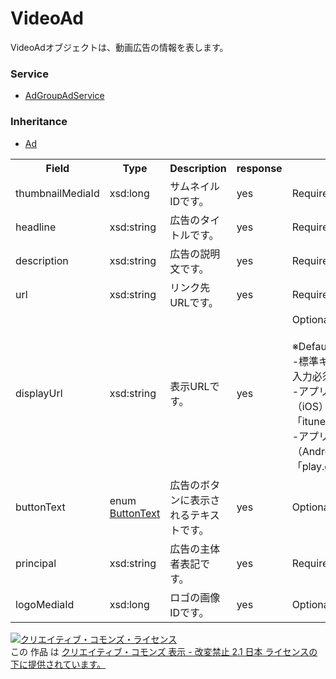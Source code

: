 # VideoAd
VideoAdオブジェクトは、動画広告の情報を表します。<br>
 
### Service
+ [AdGroupAdService](../services/AdGroupAdService.md)

### Inheritance
+ [Ad](./Ad.md)
 
<table>
 <tr>
  <th>Field</th>
  <th>Type</th>
  <th>Description</th>
  <th>response</th>
  <th>add</th>
  <th>set</th>
  <th>remove</th>
 <tr>
  <td>thumbnailMediaId</td>
  <td>xsd:long</td>
  <td>サムネイルIDです。</td>
  <td>yes</td>
  <td>Requirement</td>
  <td>Optional</td>
  <td>Ignore</td>
 </tr>
 <tr>
  <td>headline</td>
  <td>xsd:string</td>
  <td>広告のタイトルです。</td>
  <td>yes</td>
  <td>Requirement</td>
  <td>Optional</td>
  <td>Ignore</td>
 </tr>
 <tr>
  <td>description</td>
  <td>xsd:string</td>
  <td>広告の説明文です。</td>
  <td>yes</td>
  <td>Requirement</td>
  <td>Optional</td>
  <td>Ignore</td>
 </tr>
 <tr>
  <td>url</td>
  <td>xsd:string</td>
  <td>リンク先URLです。</td>
  <td>yes</td>
  <td>Requirement</td>
  <td>Optional</td>
  <td>Ignore</td>
 </tr>
 <tr>
  <td>displayUrl</td>
  <td>xsd:string</td>
  <td>表示URLです。</td>
  <td>yes</td>
  <td>Optional<br>
  <br>
  ※Default値<br>
  -標準キャンペーン：<br>入力必須<br>
  -アプリキャンペーン（iOS）：<br>「itunes.apple.com」<br>
  -アプリキャンペーン（Android）：<br>「play.google.com」
  </td>
  <td>Optional<br>
  <br>
  ※入力許可<br>
  -アプリキャンペーン（iOS）：<br>「itunes.apple.com」のみ可能<br>
  -アプリキャンペーン（Android）：<br>「play.google.com」のみ可能
  </td>
  <td>Ignore</td>
 </tr>
 <tr>
  <td>buttonText</td>
  <td>enum<br><a href="./ButtonText.md">ButtonText</a></td>
  <td>広告のボタンに表示されるテキストです。</td>
  <td>yes</td>
  <td>Optional</td>
  <td>Optional</td>
  <td>Ignore</td>
 </tr>
 <tr>
  <td>principal</td>
  <td>xsd:string</td>
  <td>広告の主体者表記です。</td>
  <td>yes</td>
  <td>Requirement</td>
  <td>Optional</td>
  <td>Ignore</td>
 </tr>
 <tr>
  <td>logoMediaId</td>
  <td>xsd:long</td>
  <td>ロゴの画像IDです。</td>
  <td>yes</td>
  <td>Optional</td>
  <td>Optional</td>
  <td>Ignore</td>
 </tr>
</table>

 
<a rel="license" href="http://creativecommons.org/licenses/by-nd/2.1/jp/"><img alt="クリエイティブ・コモンズ・ライセンス" style="border-width:0" src="https://i.creativecommons.org/l/by-nd/2.1/jp/88x31.png" /></a><br />この 作品 は <a rel="license" href="http://creativecommons.org/licenses/by-nd/2.1/jp/">クリエイティブ・コモンズ 表示 - 改変禁止 2.1 日本 ライセンスの下に提供されています。</a>

